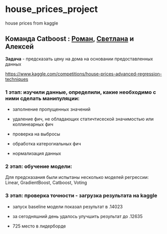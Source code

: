 # house_prices_project
house prices from kaggle 

## Команда Catboost : [Роман](https://github.com/r-makushkin), [Светлана](https://github.com/Solar-Iz) и Алексей 

**Задача** - предсказать цену на дома на основании предоставленных данных  


https://www.kaggle.com/competitions/house-prices-advanced-regression-techniques


### 1 этап: изучили данные, определили, какие  необходимо с ними сделать манипуляции: 

- заполнение пропущенных значений 

- удаление фич, не обладающих статичтисеской значимостью или коллинеарных фич 

- проверка на выбросы 

- обработка катерогиальных фич 

- нормализация данных 

### 2 этап: обучение модели: 

Для предсказания были испытаны несколько моделей регрессии: Linear, GradientBoost, Catboost, Voting

### 3 этап: проверка точности - загрузка результата на kaggle 

- запуск baseline модели показал результат в .14023

- за сегодняшний день удалось улучшить результат до .12635

- 725 место в лидерборде 